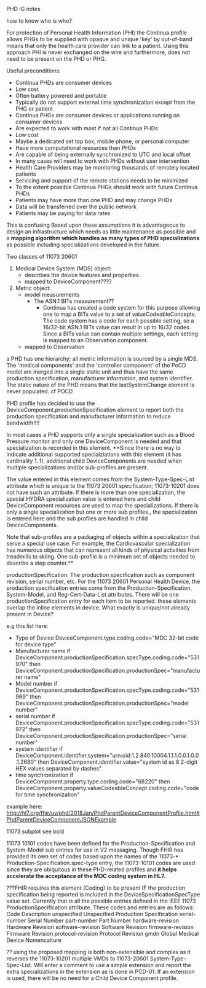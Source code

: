 
PHD IG notes

how to know who is who?

For protection of Personal Health Information (PHI) the Continua profile allows PHGs to be supplied with opaque and unique 'key' by out-of-band means that only the health care provider can link to a patient. Using this approach PHI is never exchanged on the wire and furthermore, does not need to be present on the PHD or PHG.

Useful preconditions:

- Continua PHDs are consumer devices
- Low cost
- Often battery powered and portable
- Typically do not support external time synchronization except from the PHG or patient
- Continua PHGs are consumer devices or applications running on consumer devices
- Are expected to work with most if not all Continua PHDs
- Low cost
- Maybe a dedicated set top box, mobile phone, or personal computer
- Have more computational resources than PHDs
- Are capable of being externally synchronized to UTC and local offset
- In many cases will need to work with PHDs without user intervention
- Health Care Providers may be monitoring thousands of remotely located patients
- Servicing and support of the remote stations needs to be minimized
- To the extent possible Continua PHGs should work with future Continua PHDs
- Patients may have more than one PHD and may change PHDs
- Data will be transferred over the public network
- Patients may be paying for data rates

This is confusing
Based upon these assumptions it is advantageous to design an infrastructure which needs as little maintenance as possible and a **mapping algorithm which handles as many types of PHD specializations** as possible including specializations developed in the future.

Two classes of 11073 20601

1. Medical Device System (MDS) object:
   - describes the device features and properties.
   - mapped to DeviceComponent????
1. Metric object:
   - model measurements
     - The ASN.1 BITs measurement??
       -  Continua has created a code system for this purpose allowing one to map a BITs value to a set of valueCodeableConcepts. The code system has a code for each possible setting, so a 16/32-bit ASN.1 BITs value can result in up to 16/32 codes. Since a BITs value can contain multiple settings, each setting is mapped to an Observation.component.
   - mapped to Observation



a PHD has one hierarchy; all metric information is sourced by a single MDS. The 'medical components' and the 'controller component' of the PoCD model are merged into a single static unit and thus have the same production specification, manufacturer information, and system identifier. The static nature of the PHD means that the lastSystemChange element is never populated.  cf POCD

PHD profile has decided to use the DeviceComponent.productionSpecification element to report both the production specification and manufacturer information to reduce bandwidth!!!!

In most cases a PHD supports only a single specialization such as a Blood Pressure monitor and only one DeviceComponent is needed and that specialization is recorded in this element. **Since there is no way to indicate additional supported specialziations with this element (it has cardinality 1..1), additional child DeviceComponents are needed when multiple specializations and/or sub-profiles are present.

The value entered in this element comes from the System-Type-Spec-List attribute which is unique to the 11073 20601 specification; 11073-10201 does not have such an attribute. If there is more than one specialization, the special HYDRA specialization value is entered here and child DeviceComponent resources are used to map the specializations. If there is only a single specialization but one or more sub profiles., the specialization is entered here and the sub profiles are handled in child DeviceComponents.

Note that sub-profiles are a packaging of objects within a specialization that serve a special use case. For example, the Cardiovascular specialization has numerous objects that can represent all kinds of physical activities from treadmills to skiing. One sub-profile is a minimum set of objects needed to describe a step counter.**

productionSpecification: The production specification such as component revision, serial number, etc. For the 11073 20601 Personal Health Device, the production specification entries come from the Production-Specification, System-Model, and Reg-Cert-Data-List attributes. There will be one productionSpecification entry for each item to be reported.  these elements overlap the inline elements in device.  What exactly is unique/not already present in Device?

e.g this list here:

- Type of Device	DeviceComponent.type.coding.code="MDC 32-bit code for device type"
- Manufacturer name	if DeviceComponent.productionSpecification.specType.coding.code="531970"
then DeviceComponent.productionSpecification.productionSpec="manufacturer name"
- Model number	if DeviceComponent.productionSpecification.specType.coding.code="531969"
then DeviceComponent.productionSpecification.productionSpec="model number"
- serial number	if DeviceComponent.productionSpecification.specType.coding.code="531972"
then DeviceComponent.productionSpecification.productionSpec="serial number"
- system identifier	if DeviceComponent.identifier.system="urn:oid:1.2.840.10004.1.1.1.0.0.1.0.0.1.2680"
then DeviceComponent.identifier.value="system id as 8 2-digit HEX values separated by dashes"
- time synchronization	if DeviceComponent.property.type.coding.code="68220"
then DeviceComponent.property.valueCodeableConcept.coding.code="code for time synchronization"

example here:  http://hl7.org/fhir/uv/phd/2018Jan/PhdParentDeviceComponentProfile.html#PhdParentDeviceComponentJSONExample

11073 subplot  see bold

11073 10101 codes have been defined for the Production-Specification and System-Model sub entries for use in V2 messaging. Though FHIR has provided its own set of codes based upon the names of the 11073-* Production-Specification.spec-type entry, the 11073-10101 codes are used since they are ubiquitous in these PHD-related profiles and **it helps accelerate the acceptance of the MDC coding system in HL7.**


???FHIR requires this element (Coding) to be present IF the production specification being reported is included in the DeviceSpecificationSpecType value set. Currently that is all the possible entries defined in the IEEE 11073 ProductionSpecification attribute. These codes and entries are as follows: Code Description unspecified Unspecified Production Specification serial-number Serial Number part-number Part Number hardware-revision Hardware Revision software-revision Software Revision firmware-revision Firmware Revision protocol-revision Protocol Revision gmdn Global Medical Device Nomencalture


?? using the proposed mapping is both non-extensible and complex as it reverses the 11073-10201 multiple VMDs to 11073-20601 System-Type-Spec-List.   Will enter a comment to use a simple extension and report the extra specializations in the extension as is done in PCD-01. If an extension is used, there will be no need for a Child Device Component profile.
